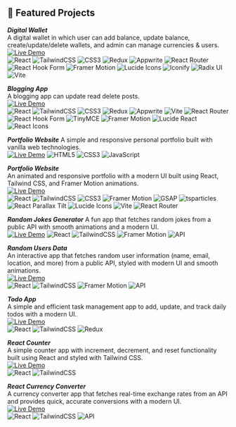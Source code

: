 ## 🚀 Featured Projects  

***Digital Wallet***  
A digital wallet in which user can add balance, update balance, create/update/delete wallets, and admin can manage currencies & users.  
[![Live Demo](https://img.shields.io/badge/🚀-Live_Demo-blue?style=for-the-badge)](https://your-demo-link.com)  
![React](https://img.shields.io/badge/React-20232A?logo=react&logoColor=61DAFB) ![TailwindCSS](https://img.shields.io/badge/Tailwind_CSS-06B6D4?logo=tailwindcss&logoColor=white) ![CSS3](https://img.shields.io/badge/CSS3-1572B6?logo=css3&logoColor=white) ![Redux](https://img.shields.io/badge/Redux-764ABC?logo=redux&logoColor=white) ![Appwrite](https://img.shields.io/badge/Appwrite-FD366E?logo=appwrite&logoColor=white) ![React Router](https://img.shields.io/badge/React_Router-CA4245?logo=reactrouter&logoColor=white) ![React Hook Form](https://img.shields.io/badge/React_Hook_Form-EC5990?logo=reacthookform&logoColor=white) ![Framer Motion](https://img.shields.io/badge/Framer_Motion-0055FF?logo=framer&logoColor=white) ![Lucide Icons](https://img.shields.io/badge/Lucide_Icons-000000?logo=lucide&logoColor=white) ![Iconify](https://img.shields.io/badge/Iconify-1769AA?logo=iconify&logoColor=white) ![Radix UI](https://img.shields.io/badge/Radix_UI-111827?logo=radixui&logoColor=white) ![Vite](https://img.shields.io/badge/Vite-646CFF?logo=vite&logoColor=white)


***Blogging App***  
A blogging app can update read delete posts.  
[![Live Demo](https://img.shields.io/badge/🚀-Live_Demo-blue?style=for-the-badge)](https://react-blogging-app-teal.vercel.app)  
![React](https://img.shields.io/badge/React-20232A?logo=react&logoColor=61DAFB) ![TailwindCSS](https://img.shields.io/badge/Tailwind_CSS-06B6D4?logo=tailwindcss&logoColor=white) ![CSS3](https://img.shields.io/badge/CSS3-1572B6?logo=css3&logoColor=white) ![Redux](https://img.shields.io/badge/Redux-764ABC?logo=redux&logoColor=white) ![Appwrite](https://img.shields.io/badge/Appwrite-FD366E?logo=appwrite&logoColor=white) ![Vite](https://img.shields.io/badge/Vite-646CFF?logo=vite&logoColor=white) ![React Router](https://img.shields.io/badge/React_Router-CA4245?logo=reactrouter&logoColor=white) ![React Hook Form](https://img.shields.io/badge/React_Hook_Form-EC5990?logo=reacthookform&logoColor=white) ![TinyMCE](https://img.shields.io/badge/TinyMCE-0B6EFD?logo=tinymce&logoColor=white) ![Framer Motion](https://img.shields.io/badge/Framer_Motion-0055FF?logo=framer&logoColor=white) ![Lucide React](https://img.shields.io/badge/Lucide_Icons-000000?logo=lucide&logoColor=white) ![React Icons](https://img.shields.io/badge/React_Icons-61DAFB?logo=react&logoColor=white)


***Portfolio Website***
A simple and responsive personal portfolio built with vanilla web technologies.  
[![Live Demo](https://img.shields.io/badge/🚀-Live_Demo-blue?style=for-the-badge)](https://abdullahbutt09.github.io)
![HTML5](https://img.shields.io/badge/HTML5-E34F26?logo=html5&logoColor=white) ![CSS3](https://img.shields.io/badge/CSS3-1572B6?logo=css3&logoColor=white) ![JavaScript](https://img.shields.io/badge/JavaScript-F7DF1E?logo=javascript&logoColor=black)
 

***Portfolio Website***  
An animated and responsive portfolio with a modern UI built using React, Tailwind CSS, and Framer Motion animations.  
[![Live Demo](https://img.shields.io/badge/🚀-Live_Demo-blue?style=for-the-badge)](https://abdullah-portfolio-eta.vercel.app)  
![React](https://img.shields.io/badge/React-20232A?logo=react&logoColor=61DAFB) ![TailwindCSS](https://img.shields.io/badge/Tailwind_CSS-06B6D4?logo=tailwindcss&logoColor=white) ![CSS3](https://img.shields.io/badge/CSS3-1572B6?logo=css3&logoColor=white) ![Framer Motion](https://img.shields.io/badge/Framer_Motion-0055FF?logo=framer&logoColor=white) ![GSAP](https://img.shields.io/badge/GSAP-88CE02?logo=greensock&logoColor=white) ![tsparticles](https://img.shields.io/badge/tsparticles-007ACC?logo=ts-node&logoColor=white) ![React Parallax Tilt](https://img.shields.io/badge/Parallax_Tilt-FF6F61?logo=react&logoColor=white) ![Lucide Icons](https://img.shields.io/badge/Lucide_Icons-000000?logo=lucide&logoColor=white) ![Vite](https://img.shields.io/badge/Vite-646CFF?logo=vite&logoColor=white) ![React Router](https://img.shields.io/badge/React_Router-CA4245?logo=reactrouter&logoColor=white)


***Random Jokes Generator***
A fun app that fetches random jokes from a public API with smooth animations and a modern UI.  
[![Live Demo](https://img.shields.io/badge/🚀-Live_Demo-blue?style=for-the-badge)](https://random-joke-generator-blond.vercel.app)
  ![React](https://img.shields.io/badge/React-20232A?logo=react&logoColor=61DAFB) ![TailwindCSS](https://img.shields.io/badge/Tailwind_CSS-38B2AC?logo=tailwind-css&logoColor=white) ![Framer Motion](https://img.shields.io/badge/Framer_Motion-0055FF?logo=framer&logoColor=white) ![API](https://img.shields.io/badge/API-FF6F00?logo=fastapi&logoColor=white)


***Random Users Data***  
An interactive app that fetches random user information (name, email, location, and more) from a public API, styled with modern UI and smooth animations.  
[![Live Demo](https://img.shields.io/badge/🚀-Live_Demo-blue?style=for-the-badge)](https://random-users-zeta.vercel.app)  
![React](https://img.shields.io/badge/React-20232A?logo=react&logoColor=61DAFB) ![TailwindCSS](https://img.shields.io/badge/Tailwind_CSS-38B2AC?logo=tailwind-css&logoColor=white) ![Framer Motion](https://img.shields.io/badge/Framer_Motion-0055FF?logo=framer&logoColor=white) ![API](https://img.shields.io/badge/API-FF6F00?logo=fastapi&logoColor=white)


***Todo App***  
A simple and efficient task management app to add, update, and track daily todos with a modern UI.  
[![Live Demo](https://img.shields.io/badge/🚀-Live_Demo-blue?style=for-the-badge)](https://react-redux-todo-ashen-rho.vercel.app)  
![React](https://img.shields.io/badge/React-20232A?logo=react&logoColor=61DAFB) ![TailwindCSS](https://img.shields.io/badge/Tailwind_CSS-38B2AC?logo=tailwind-css&logoColor=white) ![Redux](https://img.shields.io/badge/Redux-764ABC?logo=redux&logoColor=white)


***React Counter***  
A simple counter app with increment, decrement, and reset functionality built using React and styled with Tailwind CSS.  
[![Live Demo](https://img.shields.io/badge/🚀-Live_Demo-blue?style=for-the-badge)](https://react-counter-bay.vercel.app)  
![React](https://img.shields.io/badge/React-20232A?logo=react&logoColor=61DAFB) ![TailwindCSS](https://img.shields.io/badge/Tailwind_CSS-38B2AC?logo=tailwind-css&logoColor=white)


***React Currency Converter***  
A currency converter app that fetches real-time exchange rates from an API and provides quick, accurate conversions with a modern UI.  
[![Live Demo](https://img.shields.io/badge/🚀-Live_Demo-blue?style=for-the-badge)](https://react-currency-converter-ashen.vercel.app)  
![React](https://img.shields.io/badge/React-20232A?logo=react&logoColor=61DAFB) ![TailwindCSS](https://img.shields.io/badge/Tailwind_CSS-38B2AC?logo=tailwind-css&logoColor=white) ![API](https://img.shields.io/badge/API-FF6F00?logo=fastapi&logoColor=white)